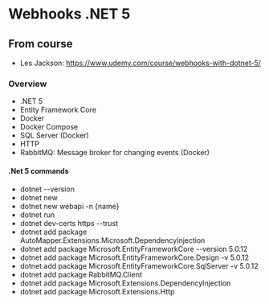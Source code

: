 # Webhooks .NET 5

## From course
- Les Jackson: https://www.udemy.com/course/webhooks-with-dotnet-5/

### Overview
- .NET 5
- Entity Framework Core
- Docker
- Docker Compose
- SQL Server (Docker)
- HTTP
- RabbitMQ: Message broker for changing events (Docker)

#### .Net 5 commands
- dotnet --version
- dotnet new
- dotnet new webapi -n {name}
- dotnet run
- dotnet dev-certs https --trust
- dotnet add package AutoMapper.Extensions.Microsoft.DependencyInjection
- dotnet add package Microsoft.EntityFrameworkCore --version 5.0.12
- dotnet add package Microsoft.EntityFrameworkCore.Design -v 5.0.12
- dotnet add package Microsoft.EntityFrameworkCore.SqlServer -v 5.0.12
- dotnet add package RabbitMQ.Client
- dotnet add package Microsoft.Extensions.DependencyInjection
- dotnet add package Microsoft.Extensions.Http